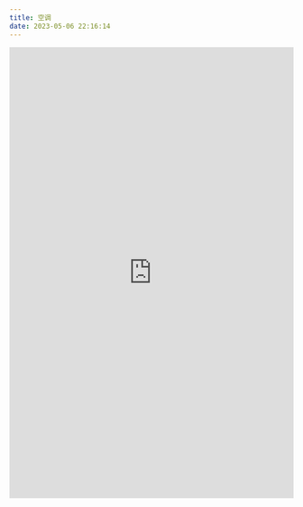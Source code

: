 ```yaml
---
title: 空调
date: 2023-05-06 22:16:14
---
```

<iframe src="https://ac.yunyoujun.cn" width="100%" frameborder="0" scrolling="auto" height="800px"></iframe>

